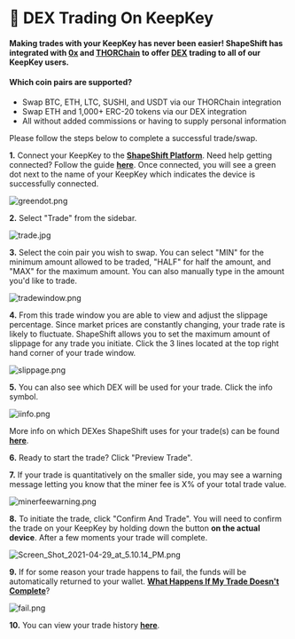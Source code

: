 # 🧪 DEX Trading On KeepKey

#### Making trades with your KeepKey has never been easier! ShapeShift has integrated with [**0x**](https://0x.org/about/mission) and [**THORChain**](https://docs.thorchain.org/) to offer [**DEX**](../crypto/what-is-a-dex.md) trading to all of our KeepKey users.

#### Which coin pairs are supported?

* Swap BTC, ETH, LTC, SUSHI, and USDT via our THORChain integration
* Swap ETH and 1,000+ ERC-20 tokens via our DEX integration
* All without added commissions or having to supply personal information

Please follow the steps below to complete a successful trade/swap.

**1.** Connect your KeepKey to the [**ShapeShift Platform**](https://beta.shapeshift.com/). Need help getting connected? Follow the guide [**here**](keepkey-set-up.md). Once connected, you will see a green dot next to the name of your KeepKey which indicates the device is successfully connected.

![greendot.png](https://shapeshift.zendesk.com/hc/article\_attachments/360094066611/greendot.png)

**2.** Select "Trade" from the sidebar.

![trade.jpg](https://shapeshift.zendesk.com/hc/article\_attachments/360094050971/trade.jpg)

**3.** Select the coin pair you wish to swap. You can select "MIN" for the minimum amount allowed to be traded, "HALF" for half the amount, and "MAX" for the maximum amount. You can also manually type in the amount you'd like to trade.

![tradewindow.png](https://shapeshift.zendesk.com/hc/article\_attachments/360094133352/tradewindow.png)

**4.** From this trade window you are able to view and adjust the slippage percentage. Since market prices are constantly changing, your trade rate is likely to fluctuate. ShapeShift allows you to set the maximum amount of slippage for any trade you initiate. Click the 3 lines located at the top right hand corner of your trade window.

![slippage.png](https://shapeshift.zendesk.com/hc/article\_attachments/360094134352/slippage.png)

**5.** You can also see which DEX will be used for your trade. Click the info symbol.

![iinfo.png](https://shapeshift.zendesk.com/hc/article\_attachments/360094067671/iinfo.png)

More info on which DEXes ShapeShift uses for your trade(s) can be found [**here**](../crypto/what-is-a-dex.md).

**6.** Ready to start the trade? Click "Preview Trade".

**7.** If your trade is quantitatively on the smaller side, you may see a warning message letting you know that the miner fee is X% of your total trade value.

![minerfeewarning.png](https://shapeshift.zendesk.com/hc/article\_attachments/360094134712/minerfeewarning.png)

**8.** To initiate the trade, click "Confirm And Trade". You will need to confirm the trade on your KeepKey by holding down the button **on the actual device**. After a few moments your trade will complete.

![Screen\_Shot\_2021-04-29\_at\_5.10.14\_PM.png](https://shapeshift.zendesk.com/hc/article\_attachments/360094134932/Screen\_Shot\_2021-04-29\_at\_5.10.14\_PM.png)

**9.** If for some reason your trade happens to fail, the funds will be automatically returned to your wallet. [**What Happens If My Trade Doesn't Complete**](../crypto/what-happens-if-my-trade-doesnt-complete.md)?

![fail.png](https://shapeshift.zendesk.com/hc/article\_attachments/360094134952/fail.png)

**10.** You can view your trade history [**here**](https://beta.shapeshift.com/trade-history).
